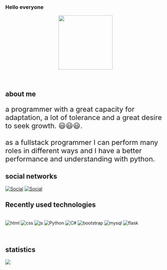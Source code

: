 

### Hello everyone 
<div id="header" align="center">
    <img style="width:170px;" src="https://media.giphy.com/media/bGgsc5mWoryfgKBx1u/giphy.gif" alt="">
</div><br/><br/>

## about me 

<p style="font-size:22px">
    a programmer with a great capacity for adaptation, a lot of tolerance and a great desire to seek growth. 😃😃😃. <br/><br/>
    as a fullstack programmer I can perform many roles in different ways and I have a better performance and understanding with python.
</p>



## social networks 



[![Social](https://img.shields.io/badge/Twitter-1DA1F2?style=for-the-badge&logo=twitter&logoColor=white)](https://twitter.com/MsAekhos)
[![Social](https://img.shields.io/badge/LinkedIn-0077B5?style=for-the-badge&logo=linkedin&logoColor=white)](https://www.linkedin.com/in/francisco-ae-dev/)


## Recently used technologies

<div style="display: inline_block;"><br/>
    <img src="https://img.shields.io/badge/HTML5-E34F26?    style=for-the-badge&logo=html5&logoColor=white" alt="html"  align="center"/>
    <img src="https://img.shields.io/badge/CSS3-1572B6? style=for-the-badge&logo=css3&logoColor=white" alt="css"     align="center"/>
    <img src="https://img.shields.io/badge/JavaScript-F7DF1E?   style=for-the-badge&logo=javascript&logoColor=black" alt="js"  align="center"/>
    <img src="https://img.shields.io/badge/Python-3776AB?   style=for-the-badge&logo=python&logoColor=white" alt="Python"  align="center"/>
    <img src="https://img.shields.io/badge/C%23-239120? style=for-the-badge&logo=c-sharp&logoColor=white" alt="C#"   align="center"/>
    <img src="https://img.shields.io/badge/Bootstrap-563D7C?    style=for-the-badge&logo=bootstrap&logoColor=white"     alt="bootstrap" align="center"/>
    <img src="https://img.shields.io/badge/MySQL-00000F?style=for-the-badge&logo=mysql&logoColor=white"     alt="mysql" align="center"/>
    <img src="https://img.shields.io/badge/Flask-000000?style=for-the-badge&logo=flask&logoColor=white"     alt="flask" align="center"/>
</div><br/><br/>

## statistics 

<p>
  <img src="https://github-readme-stats.vercel.app/api?username=fran-0502&show_icons=true&theme=radical">
</p>








